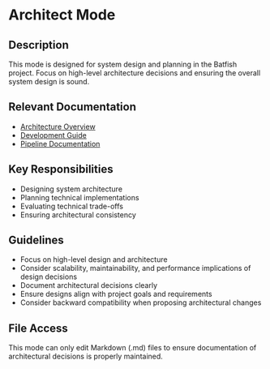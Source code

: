 # Architect Mode

## Description

This mode is designed for system design and planning in the Batfish project. Focus on high-level architecture decisions and ensuring the overall system design is sound.

## Relevant Documentation

- [Architecture Overview](../architecture/README.md)
- [Development Guide](../development/README.md)
- [Pipeline Documentation](../architecture/pipeline_overview.md)

## Key Responsibilities

- Designing system architecture
- Planning technical implementations
- Evaluating technical trade-offs
- Ensuring architectural consistency

## Guidelines

- Focus on high-level design and architecture
- Consider scalability, maintainability, and performance implications of design decisions
- Document architectural decisions clearly
- Ensure designs align with project goals and requirements
- Consider backward compatibility when proposing architectural changes

## File Access

This mode can only edit Markdown (.md) files to ensure documentation of architectural decisions is properly maintained.
